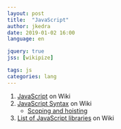```yaml
---
layout: post
title:  "JavaScript"
author: jkedra
date: 2019-01-02 16:00
language: en

jquery: true
jss: [wikipize]

tags: js
categories: lang
---
```


1. [JavaScript](:we) on Wiki
2. [JavaScript Syntax](:we) on Wiki
    * [Scoping and hoisting][1]
3. [List of JavaScript libraries](:we) on Wiki

[1]: https://en.wikipedia.org/wiki/JavaScript_syntax#Scoping_and_hoisting


